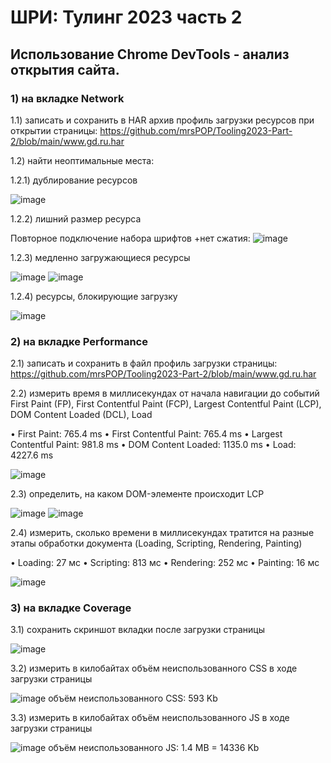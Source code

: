 # ШРИ: Тулинг 2023 часть 2
## Использование Chrome DevTools - анализ открытия сайта.
### 1) на вкладке Network

1.1) записать и сохранить в HAR архив профиль загрузки ресурсов при открытии страницы: https://github.com/mrsPOP/Tooling2023-Part-2/blob/main/www.gd.ru.har

1.2) найти неоптимальные места:

1.2.1) дублирование ресурсов

 ![image](https://github.com/mrsPOP/Tooling2023-Part-2/assets/104379022/395eebc2-95cf-4342-8819-8cf8ed051644)

1.2.2) лишний размер ресурса

Повторное подключение набора шрифтов +нет сжатия: 
![image](https://github.com/mrsPOP/Tooling2023-Part-2/assets/104379022/a3d47e75-3dee-4f5d-9522-fade33f3837f)

1.2.3) медленно загружающиеся ресурсы

 ![image](https://github.com/mrsPOP/Tooling2023-Part-2/assets/104379022/fca1980e-8678-44f3-82ff-4949f2d3ddd3)
 ![image](https://github.com/mrsPOP/Tooling2023-Part-2/assets/104379022/5d5d8959-0005-49d7-842a-f6058f02ea54)

1.2.4) ресурсы, блокирующие загрузку

![image](https://github.com/mrsPOP/Tooling2023-Part-2/assets/104379022/ac1b4726-4359-48af-aaf7-aa84170dd1cc)


### 2) на вкладке Performance

2.1) записать и сохранить в файл профиль загрузки страницы: https://github.com/mrsPOP/Tooling2023-Part-2/blob/main/www.gd.ru.har

2.2) измерить время в миллисекундах от начала навигации до событий First Paint (FP), First Contentful Paint (FCP), Largest Contentful Paint (LCP), DOM Content Loaded (DCL), Load

•	First Paint: 765.4 ms
•	First Contentful Paint: 765.4 ms
•	Largest Contentful Paint: 981.8 ms
•	DOM Content Loaded: 1135.0 ms
•	Load: 4227.6 ms

![image](https://github.com/mrsPOP/Tooling2023-Part-2/assets/104379022/bcc4b4fa-25e4-4cc0-915f-da5375b2eb8b)

2.3) определить, на каком DOM-элементе происходит LCP

![image](https://github.com/mrsPOP/Tooling2023-Part-2/assets/104379022/1cb515a8-6d49-4bcc-8ae7-eae1c25a5e1f)
![image](https://github.com/mrsPOP/Tooling2023-Part-2/assets/104379022/3497f91d-80fb-45ad-b583-88ba7829f24a)

 
2.4) измерить, сколько времени в миллисекундах тратится на разные этапы обработки документа (Loading, Scripting, Rendering, Painting)

•	Loading: 27 мс
•	Scripting: 813 мс
•	Rendering: 252 мс
•	Painting: 16 мс

![image](https://github.com/mrsPOP/Tooling2023-Part-2/assets/104379022/5af60c45-7290-4539-9662-db26877eb0aa)


### 3) на вкладке Coverage

3.1) сохранить скриншот вкладки после загрузки страницы

![image](https://github.com/mrsPOP/Tooling2023-Part-2/assets/104379022/6864b176-bc19-4ed8-ad1f-bc6fa406e866)

3.2) измерить в килобайтах объём неиспользованного CSS в ходе загрузки страницы

![image](https://github.com/mrsPOP/Tooling2023-Part-2/assets/104379022/8ef6bd64-94ce-4fca-8d07-c83cb1c078f1)
объём неиспользованного CSS: 593 Kb
 
3.3) измерить в килобайтах объём неиспользованного JS в ходе загрузки страницы

![image](https://github.com/mrsPOP/Tooling2023-Part-2/assets/104379022/a03bcde0-9584-468a-a8c8-99b52b814d80)
объём неиспользованного JS: 1.4 MB = 14336 Kb

